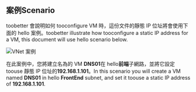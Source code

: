## <a name="scenario"></a><span data-ttu-id="6906a-101">案例</span><span class="sxs-lookup"><span data-stu-id="6906a-101">Scenario</span></span>
<span data-ttu-id="6906a-102">toobetter 會說明如何 tooconfigure VM 時，這份文件的靜態 IP 位址將會使用下面的 hello 案例。</span><span class="sxs-lookup"><span data-stu-id="6906a-102">toobetter illustrate how tooconfigure a static IP address for a VM, this document will use hello scenario below.</span></span>

![VNet 案例](./media/virtual-networks-static-ip-scenario-include/static-ip-scenario.png)

<span data-ttu-id="6906a-104">在此案例中，您將建立名為的 VM **DNS01**在 hello**前端**子網路，並將它設定 toouse 靜態 IP 位址的**192.168.1.101**。</span><span class="sxs-lookup"><span data-stu-id="6906a-104">In this scenario you will create a VM named **DNS01** in hello **FrontEnd** subnet, and set it toouse a static IP address of **192.168.1.101**.</span></span>

